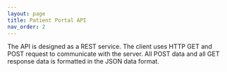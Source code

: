 ```yaml
---
layout: page
title: Patient Portal API
nav_order: 2
---
```


The API is designed as a REST service. The client uses HTTP GET and POST request to communicate with the server. All POST data and all GET response data is formatted in the JSON data format.